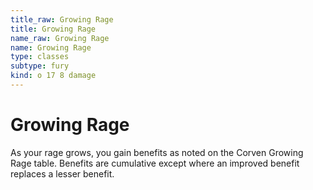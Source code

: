 ```yaml
---
title_raw: Growing Rage
title: Growing Rage
name_raw: Growing Rage
name: Growing Rage
type: classes
subtype: fury
kind: o 17 8 damage
---
```


# Growing Rage

As your rage grows, you gain benefits as noted on the Corven Growing Rage table. Benefits are cumulative except where an improved benefit replaces a lesser benefit.

